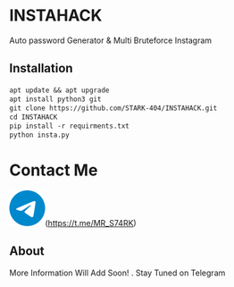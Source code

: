 # INSTAHACK
Auto password Generator &amp; Multi Bruteforce Instagram
## Installation
```
apt update && apt upgrade
apt install python3 git
git clone https://github.com/STARK-404/INSTAHACK.git
cd INSTAHACK
pip install -r requirments.txt
python insta.py
```
# Contact Me 
![large-colored-telegram](https://raw.githubusercontent.com/CLorant/readme-social-icons/refs/heads/main/large/colored/telegram.svg)(https://t.me/MR_S74RK)

## About
More Information Will Add Soon! . Stay Tuned on Telegram
